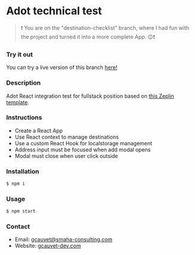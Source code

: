 # Adot technical test

> ❗ You are on the "destination-checklist" branch, where I had fun with the project and turned it into a more complete App. 😉❗

### Try it out

You can try a live version of this branch [here!](https://destination-checklist.netlify.app/)

### Description

Adot React integration test for fullstack position based on [this Zeplin template](zpl://screen?pid=5a7ad68f88c8649c0ab9fbb8&sid=5fe36f40c4c8e99a5d042f69).


### Instructions

* Create a React App
* Use React context to manage destinations
* Use a custom React Hook for localstorage management
* Address input must be focused when add modal opens
* Modal must close when user click outside

### Installation
```sh
$ npm i
```

### Usage
```sh
$ npm start
```

### Contact
* Email: [gcauvet@smaha-consulting.com](mailto:gcauvet@smaha-consulting.com)
* Website: [gcauvet-dev.com](gcauvet-dev.com)
